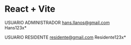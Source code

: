 # React + Vite

USUARIO ADMINISTRADOR
hans.llanos@gmail.com   
Hans123x*

USUARIO RESIDENTE
residente@gmail.com
Residente123x*